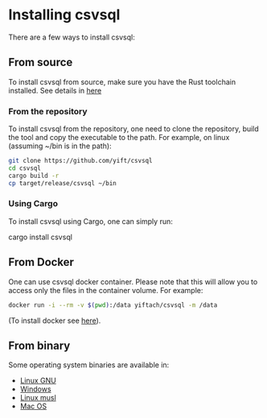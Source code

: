 # Installing csvsql
There are a few ways to install csvsql:
## From source
To install csvsql from source, make sure you have the Rust toolchain installed. See details in [here](https://www.rust-lang.org/tools/install)

### From the repository
To install csvsql from the repository, one need to clone the repository, build the tool and copy the executable to the path. For example, on linux (assuming ~/bin is in the path):

```bash
git clone https://github.com/yift/csvsql
cd csvsql
cargo build -r
cp target/release/csvsql ~/bin
```


### Using Cargo
To install csvsql using Cargo, one can simply run:

cargo install csvsql


## From Docker
One can use csvsql docker container. Please note that this will allow you to access only the files in the container volume. For example:

```bash
docker run -i --rm -v $(pwd):/data yiftach/csvsql -m /data
```
(To install docker see [here](https://docs.docker.com/engine/install/)).


## From binary
Some operating system binaries are available in:

* [Linux GNU](https://todo...)
* [Windows](https://todo...)
* [Linux musl](https://todo...)
* [Mac OS](https://todo...)